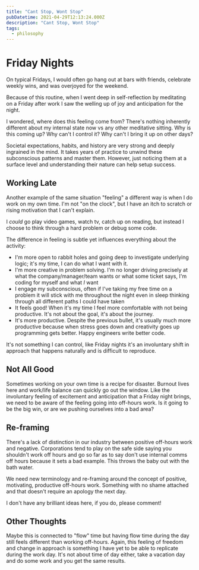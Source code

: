 ```yaml
---
title: "Cant Stop, Wont Stop"
pubDatetime: 2021-04-29T12:13:24.000Z
description: "Cant Stop, Wont Stop"
tags:
  - philosophy
---
```


# Friday Nights

On typical Fridays, I would often go hang out at bars with friends, celebrate weekly wins, and was
overjoyed for the weekend.

Because of this routine, when I went deep in self-reflection by meditating on a Friday after work I
saw the welling up of joy and anticipation for the night.

I wondered, where does this feeling come from? There's nothing inherently different about my
internal state now vs any other meditative sitting. Why is this coming up? Why can't I control it?
Why can't I bring it up on other days?

Societal expectations, habits, and history are very strong and deeply ingrained in the mind. It
takes years of practice to unwind these subconscious patterns and master them. However, just
noticing them at a surface level and understanding their nature can help setup success.

## Working Late

Another example of the same situation "feeling" a different way is when I do work on my own time.
I'm not "on the clock", but I have an itch to scratch or rising motivation that I can't explain.

I _could_ go play video games, watch tv, catch up on reading, but instead I choose to think through
a hard problem or debug some code.

The difference in feeling is subtle yet influences everything about the activity:

- I'm more open to rabbit holes and going deep to investigate underlying logic; it's my time, I can
  do what I want with it.
- I'm more creative in problem solving. I'm no longer driving precisely at what the
  company/manager/team wants or what some ticket says, I'm coding for myself and what _I_ want
- I engage my subconscious, often if I've taking my free time on a problem it will stick with me
  throughout the night even in sleep thinking through all different paths I could have taken
- It feels good! When it's my time I feel more comfortable with not being productive. It's not about
  the goal, it's about the journey.
- It's more productive. Despite the previous bullet, it's usually much more productive because when
  stress goes down and creativity goes up programming gets better. Happy engineers write better
  code.

It's not something I can control, like Friday nights it's an involuntary shift in approach that
happens naturally and is difficult to reproduce.

## Not All Good

Sometimes working on your own time is a recipe for disaster. Burnout lives here and work/life
balance can quickly go out the window. Like the involuntary feeling of excitement and anticipation
that a Friday night brings, we need to be aware of the feeling going into off-hours work. Is it
going to be the big win, or are we pushing ourselves into a bad area?

## Re-framing

There's a lack of distinction in our industry between positive off-hours work and negative.
Corporations tend to play on the safe side saying you shouldn't work off hours and go so far as to
say don't use internal comms off hours because it sets a bad example. This throws the baby out with
the bath water.

We need new terminology and re-framing around the concept of positive, motivating, productive
off-hours work. Something with no shame attached and that doesn't require an apology the next day.

I don't have any brilliant ideas here, if you do, please comment!

## Other Thoughts

Maybe this is connected to "flow" time but having flow time during the day still feels different
than working off-hours. Again, this feeling of freedom and change in approach is something I have
yet to be able to replicate during the work day. It's not about time of day either, take a vacation
day and do some work and you get the same results.
